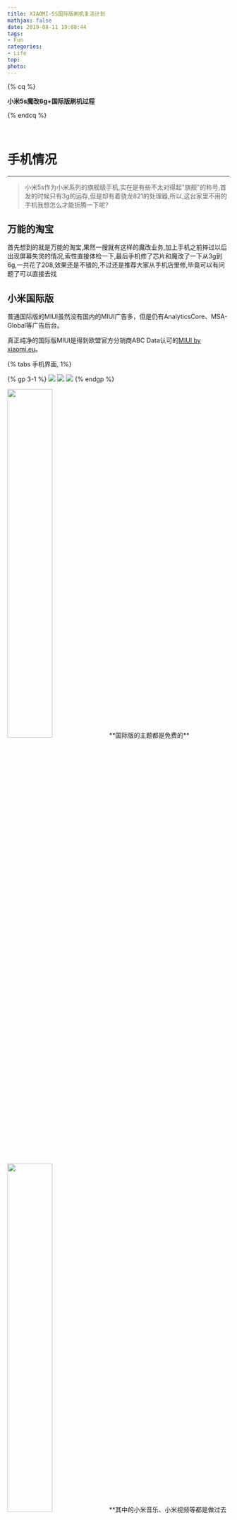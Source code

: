 ```yaml
---
title: XIAOMI-5S国际版刷机复活计划
mathjax: false
date: 2019-08-11 19:08:44
tags:
- Fun
categories:
- Life
top:
photo:
---
```




{% cq %}

**小米5s魔改6g+国际版刷机过程**

{% endcq %}

<!-- more -->

<br>

# 手机情况

---

> 小米5s作为小米系列的旗舰级手机,实在是有些不太对得起"旗舰"的称号,首发的时候只有3g的运存,但是却有着骁龙821的处理器,所以,这台家里不用的手机我想怎么才能折腾一下呢?

## 万能的淘宝

首先想到的就是万能的淘宝,果然一搜就有这样的魔改业务,加上手机之前摔过以后出现屏幕失灵的情况,索性直接体检一下,最后手机修了芯片和魔改了一下从3g到6g,一共花了208,效果还是不错的,不过还是推荐大家从手机店里修,毕竟可以有问题了可以直接去找

## 小米国际版
普通国际版的MIUI虽然没有国内的MIUI广告多，但是仍有AnalyticsCore、MSA-Global等广告后台。

真正纯净的国际版MIUI是得到欧盟官方分销商ABC Data认可的[MIUI by xiaomi.eu](https://link.zhihu.com/?target=https%3A//xiaomi.eu/)。

{% tabs 手机界面, 1%}
<!-- tab 桌面及负一屏-->

{% gp 3-1 %}
<img src="https://i.loli.net/2019/08/11/BzPmao6HvK1Sq5A.jpg" >
<img src="https://i.loli.net/2019/08/11/DgucyPYIX5dQSEL.jpg">
<img src="https://i.loli.net/2019/08/11/phJxAeRNlMPI2qK.jpg">
{% endgp %}

<!-- endtab -->
<!-- tab 手机全部参数-->
<img src="https://i.loli.net/2019/08/11/9KJXsjoOcuv3MAq.jpg" width="45%">
<!-- endtab -->
<!-- tab 主题界面-->
**国际版的主题都是免费的**
<img src="https://i.loli.net/2019/08/11/aEOg7bFSBNUpk6u.jpg" width="45%">
<!-- endtab -->
<!-- tab 小米视频和小米音乐-->
**其中的小米音乐、小米视频等都是做过去广告的特殊处理，打开后是个完全纯净的播放器。整个系统的干净程度可与ios系统相比。**
{% gp 3-1 %}
<img src="https://i.loli.net/2019/08/11/OskfhxPlXY7U6nz.jpg" >
<img src="https://i.loli.net/2019/08/11/QNXKqBD8Lpoug7C.jpg">
{% endgp %}
<!-- endtab -->
{% endtabs %}

<br>

# 刷机教程

---

## 第一步 解锁(必须)

解锁前要先备份数据，因为会恢复到出厂设置。[下载解锁工具](https://www.miui.com/unlock/index.html)安装到电脑上，根据提示解锁。成功后开机会显示 unlocked。(不知道为什么我需要挂代理才能访问)

## 第二步  刷 recovery 

- 我们可以在[小米论坛](http://bbs.xiaomi.cn/f-391)上找到适合自己手机型号的twrp专版
- 选择 TWRP-XXX-CN-wzsx150-fastboot.7z 下载后解压，手机连接电脑，双击运行一键刷入 recovery 工具. bat 文件，按照提示操作，最终通过 fastboot 模式将 rec 刷入手机。
- 刷入成功后进入 TWRP
  - 清除 - 格式化 Data 分区 - 执行；重启 rec；
  - 清除 - 高级清除选项 - 勾选 Dalvik/ART  Cache  DataCache  System （四清）执行；然后重启 rec。

## 第三步  下载国际版ROM并传输卡刷包到手机

- [xiaomi.eu](https://sourceforge.net/projects/xiaomi-eu-multilang-miui-roms/files/xiaomi.eu/MIUI-STABLE-RELEASES/MIUIv10/#)访问该网址并且下载自己适合手机的rom的zip文件(不要解压，复制到手机根目录)
- TWRP 界面点击安装 - 选择你的刷机包 rom - 执行
- 结束重启手机，第一次重启会有点慢。**激活时国内用户要跳过[谷歌](https://pinpai.smzdm.com/2047/)验证，爬墙后再验证**。(**关闭wifi以及拔掉sim卡!!**)

## 第四步 验证谷歌play

> Google 最近开始限制其全家桶的使用，未经过认证的设备会在商店里提示设备未认证，但实际上第三方ROM 用户可以自行到Google 网站上认证。

- 使用这款名为[Device ID](https://play.google.com/store/apps/details?id=com.evozi.deviceid) 的APP 复制你的GSF ID

  <img src="https://i.loli.net/2019/08/11/VhpXq5eFUIdO3w6.png" width="45%">

- 打开Google官方设备[认证页面](https://www.google.com/android/uncertified/)，输入刚刚所获得GSF ID，单击注册即可

  注册完成后，在页面下方会显示已注册的安卓设备ID

- 然后就可以在google商店里设置的最下方看到设备认证

  <img src="https://i.loli.net/2019/08/11/T3DEAxsHKjtRoCX.jpg" width="45%">